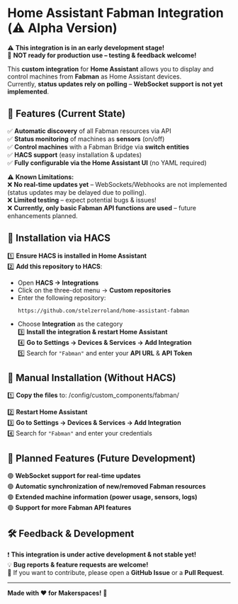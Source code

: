 # Home Assistant Fabman Integration (⚠️ Alpha Version)

⚠️ **This integration is in an early development stage!**  
🚧 **NOT ready for production use – testing & feedback welcome!**  

This **custom integration** for **Home Assistant** allows you to display and control machines from **Fabman** as Home Assistant devices.  
Currently, **status updates rely on polling** – **WebSocket support is not yet implemented**.  

## 🚀 Features (Current State)
✅ **Automatic discovery** of all Fabman resources via API  
✅ **Status monitoring** of machines as **sensors** (on/off)  
✅ **Control machines** with a Fabman Bridge via **switch entities**  
✅ **HACS support** (easy installation & updates)  
✅ **Fully configurable via the Home Assistant UI** (no YAML required)  

⚠️ **Known Limitations:**  
❌ **No real-time updates yet** – WebSockets/Webhooks are not implemented (status updates may be delayed due to polling).  
❌ **Limited testing** – expect potential bugs & issues!  
❌ **Currently, only basic Fabman API functions are used** – future enhancements planned.  

## 🔧 Installation via HACS
1️⃣ **Ensure HACS is installed in Home Assistant**  
2️⃣ **Add this repository to HACS**:
   - Open **HACS → Integrations**  
   - Click on the three-dot menu → **Custom repositories**  
   - Enter the following repository:
     ```
     https://github.com/stelzerroland/home-assistant-fabman
     ```
   - Choose **Integration** as the category  
3️⃣ **Install the integration & restart Home Assistant**  
4️⃣ **Go to Settings → Devices & Services → Add Integration**  
5️⃣ Search for `"Fabman"` and enter your **API URL** & **API Token**  

## 🔧 Manual Installation (Without HACS)
1️⃣ **Copy the files** to: /config/custom_components/fabman/

2️⃣ **Restart Home Assistant**  
3️⃣ **Go to Settings → Devices & Services → Add Integration**  
4️⃣ Search for `"Fabman"` and enter your credentials  

## 🔮 Planned Features (Future Development)
🟢 **WebSocket support for real-time updates**  
🟢 **Automatic synchronization of new/removed Fabman resources**  
🟢 **Extended machine information (power usage, sensors, logs)**  
🟢 **Support for more Fabman API features**  

## 🛠 Feedback & Development
❗ **This integration is under active development & not stable yet!**  
💡 **Bug reports & feature requests are welcome!**  
📩 If you want to contribute, please open a **GitHub Issue** or a **Pull Request**.  

---

**Made with ❤️ for Makerspaces!** 🚀

